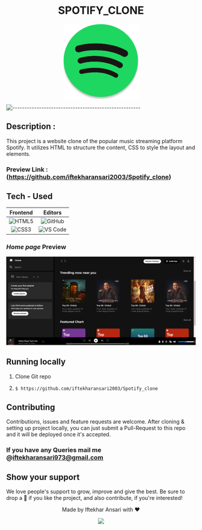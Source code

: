 <div align="center">
  <h1 align="center">SPOTIFY_CLONE
  </h1>
  <img src="asset/logo.png" width="200" height="200" align="center">

</div>

 ![-----------------------------------------------------](https://raw.githubusercontent.com/andreasbm/readme/master/assets/lines/vintage.png)



## Description :
This project is a website clone of the popular music streaming platform Spotify. It utilizes HTML to structure the content, CSS to style the layout and elements.
### Preview Link : (https://github.com/iftekharansari2003/Spotify_clone)
## Tech - Used

|Frontend|Editors|
|:---:|:---:|
|![HTML5](https://img.shields.io/badge/-HTML5-%23E44D27?style=flat-square&logo=html5&logoColor=ffffff) | ![GitHub](https://img.shields.io/badge/-GitHub-181717?style=flat-square&logo=github)|
|![CSS3](https://img.shields.io/badge/-CSS3-%231572B6?style=flat-square&logo=css3) | ![VS Code](http://img.shields.io/badge/-VS%20Code-007ACC?style=flat-square&logo=visual-studio-code)|

###    _Home page_ Preview
![preview.png](./asset/preview.png?raw=true)


## Running locally
1. Clone Git repo
2. 
    ```sh
    $ https://github.com/iftekharansari2003/Spotify_clone
    ```

##  Contributing

Contributions, issues and feature requests are welcome. After cloning & setting up project locally, you can
just submit a Pull-Request to this repo and it will be deployed once it's accepted.

### If you have any Queries mail me @iftekharansari973@gmail.com

## Show your support

We love people's support to grow, improve and give the best. Be sure to drop a 🌟 if you like the project,
and also contribute, if you're interested!


<div align="center">Made by Iftekhar Ansari with ❤️ </div>

<p align="center">
  <img src="https://capsule-render.vercel.app/api?type=waving&color=gradient&height=60&section=footer"/>
</p>
